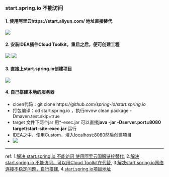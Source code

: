 ### start.spring.io 不能访问
#### 1.  使用阿里云https://start.aliyun.com/ 地址直接替代
![](https://img2020.cnblogs.com/blog/637525/202008/637525-20200805152035164-1144651694.png)



#### 2.  安装IDEA插件Cloud Toolkit，重启之后，便可创建工程
![](https://img2020.cnblogs.com/blog/637525/202008/637525-20200805152046626-444375049.png)
![](https://img2020.cnblogs.com/blog/637525/202008/637525-20200805152053300-1123817518.png)



#### 3.  直接上start.spring.io创建项目
![](https://img2020.cnblogs.com/blog/637525/202008/637525-20200805152120275-1332145459.png)



#### 4. 自己搭建本地的服务器
  - cloen代码：git clone https:*//github.com/spring-io/start.spring.io* 
  - 打包编译：cd start.spring.io ，执行mvnw clean package -Dmaven.test.skip=true
  - target 文件下两个jar 用*-exec.jar 可以直接**java -jar -Dserver.port=8080 target\start-site-exec.jar** 运行
  - IDEA之中，使用Custom，填入localhost:8080然后创建项目
  - ![](https://img2020.cnblogs.com/blog/637525/202008/637525-20200805152128154-1226759422.png)


<hr/>

ref:
1.[解决 start.spring.io 不能访问 使用阿里云国服链接替代](https://blog.csdn.net/lishizhen1991/article/details/106241666/), 2.[解决 start.spring.io 不能访问，可以用Cloud Toolkit在代替](https://blog.csdn.net/elvishehai/article/details/107607153), 3.[解决start.spring.io网络连接不稳定问题，自行搭建](https://blog.csdn.net/u010385090/article/details/107186380), 4.[start.spring.io项目地址](https://github.com/spring-io/start.spring.io)